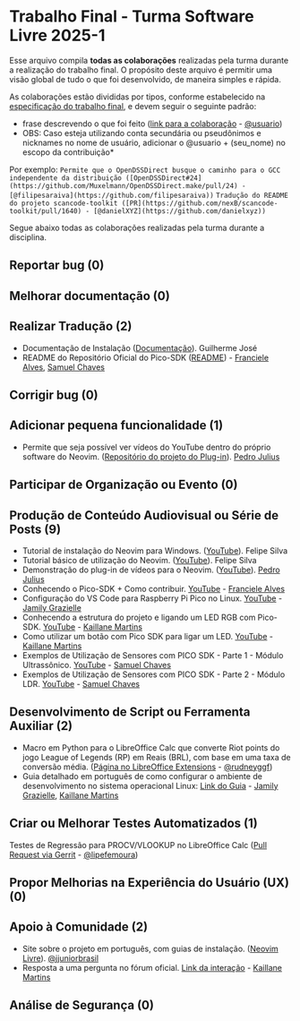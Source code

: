 # Trabalho Final - Turma Software Livre 2025-1

Esse arquivo compila **todas as colaborações** realizadas pela turma durante a realização do trabalho final.
O propósito deste arquivo é permitir uma visão global de tudo o que foi desenvolvido, de maneira simples e rápida.

As colaborações estão divididas por tipos, conforme estabelecido na [especificação do trabalho final](README.md), e devem seguir o seguinte padrão:

- frase descrevendo o que foi feito ([link para a colaboração]() - [@usuario]())
- OBS: Caso esteja utilizando conta secundária ou pseudônimos e nicknames no nome de usuário, adicionar o @usuario + (seu_nome) no escopo da contribuição\*

Por exemplo:
`Permite que o OpenDSSDirect busque o caminho para o GCC independente da distribuição ([OpenDSSDirect#24](https://github.com/Muxelmann/OpenDSSDirect.make/pull/24) - [@filipesaraiva](https://github.com/filipesaraiva))`
`Tradução do README do projeto scancode-toolkit ([PR](https://github.com/nexB/scancode-toolkit/pull/1640) - [@danielXYZ](https://github.com/danielxyz))`

Segue abaixo todas as colaborações realizadas pela turma durante a disciplina.

## Reportar bug (0)

## Melhorar documentação (0)

## Realizar Tradução (2)

- Documentação de Instalação ([Documentação](https://github.com/jjuniorbrasil/neovim-software-livre/tree/main/public/markdown/install-pt-br)). Guilherme José
- README do Repositório Oficial do Pico-SDK ([README](https://github.com/Team-Two-Maker/pico-sdk-PT-BR-/blob/main/README.md)) - [Franciele Alves](https://github.com/frnclz), [Samuel Chaves](https://github.com/samueldesaa)

## Corrigir bug (0)

## Adicionar pequena funcionalidade (1)

- Permite que seja possível ver vídeos do YouTube dentro do próprio software do Neovim. ([Repositório do projeto do Plug-in](https://github.com/Pedro-SousaM/Neovim-Youtube-Plugin/tree/main)). [Pedro Julius](https://github.com/Pedro-SousaM)

## Participar de Organização ou Evento (0)

## Produção de Conteúdo Audiovisual ou Série de Posts (9)

- Tutorial de instalação do Neovim para Windows. ([YouTube](https://youtu.be/Zj2KCDz4p1I)). Felipe Silva
- Tutorial básico de utilização do Neovim. ([YouTube](https://youtu.be/VH-XSRFzQW4)). Felipe Silva
- Demonstração do plug-in de vídeos para o Neovim. ([YouTube](https://youtu.be/5SkfxnXbDtI)). [Pedro Julius](https://github.com/Pedro-SousaM)
- Conhecendo o Pico-SDK + Como contribuir. [YouTube](https://youtu.be/ELgvOVC-YdQ?si=J1Vv2dG7mDnAJEKH) - [Franciele Alves](https://github.com/frnclz)
- Configuração do VS Code para Raspberry Pi Pico no Linux. [YouTube](https://youtu.be/QPGM32qdu30) - [Jamily Grazielle](https://github.com/JamilyGrazielle)
- Conhecendo a estrutura do projeto e ligando um LED RGB com Pico-SDK. [YouTube](https://youtu.be/PObMIn__Fww?si=eQlOqAA226UJDRP0) - [Kaillane Martins](https://github.com/kaillanecmartins)
- Como utilizar um botão com Pico SDK para ligar um LED. [YouTube](https://youtu.be/JLB9l3Ef65Q) - [Kaillane Martins](https://github.com/kaillanecmartins)
- Exemplos de Utilização de Sensores com PICO SDK - Parte 1 - Módulo Ultrassônico. [YouTube](https://youtu.be/VMRzj504SWU?si=lIBW5ZZphLOFKWYC) - [Samuel Chaves](https://github.com/samueldesaa)
- Exemplos de Utilização de Sensores com PICO SDK - Parte 2 - Módulo LDR. [YouTube](https://youtu.be/R4W74Aiy1lw?si=QAXbi5T7TizjRUcU) - [Samuel Chaves](https://github.com/samueldesaa)

## Desenvolvimento de Script ou Ferramenta Auxiliar (2)
  - Macro em Python para o LibreOffice Calc que converte Riot points do jogo League of Legends (RP) em Reais (BRL), com base em uma taxa de conversão média. ([Página no LibreOffice Extensions](https://extensions.libreoffice.org/en/extensions/show/99411) - [@rudneyggf](https://github.com/rudneyggf))
  - Guia detalhado em português de como configurar o ambiente de desenvolvimento no sistema operacional Linux: [Link do Guia](https://github.com/Team-Two-Maker/pico-sdk-PT-BR-/blob/main/Guia-linux.md) - [Jamily Grazielle](https://github.com/JamilyGrazielle), [Kaillane Martins](https://github.com/kaillanecmartins)
    
## Criar ou Melhorar Testes Automatizados (1)

Testes de Regressão para PROCV/VLOOKUP no LibreOffice Calc ([Pull Request via Gerrit](https://gerrit.libreoffice.org/c/core/+/186866) - [@lipefemoura](https://github.com/lipefemoura))

## Propor Melhorias na Experiência do Usuário (UX) (0)

## Apoio à Comunidade (2)

- Site sobre o projeto em português, com guias de instalação. ([Neovim Livre](https://neovim-software-livre.vercel.app/)). [@jjuniorbrasil](https://github.com/jjuniorbrasil)
- Resposta a uma pergunta no fórum oficial. [Link da interação](https://forums.raspberrypi.com/viewtopic.php?t=389212#p2322196) - [Kaillane Martins](https://github.com/kaillanecmartins)

## Análise de Segurança (0)
